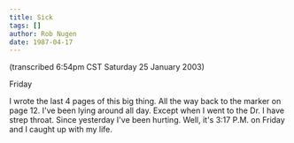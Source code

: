 ```yaml
---
title: Sick
tags: []
author: Rob Nugen
date: 1987-04-17
---
```


<p class=note>(transcribed 6:54pm CST Saturday 25 January 2003)</p>

<p class=date>Friday</p>

<p>I wrote the last 4 pages of this big thing.  All the way back to
the marker on page 12.  I've been lying around all day.  Except when I
went to the Dr.  I have strep throat.  Since yesterday I've been
hurting.  Well, it's 3:17 P.M. on Friday and I caught up with my
life.</p>
